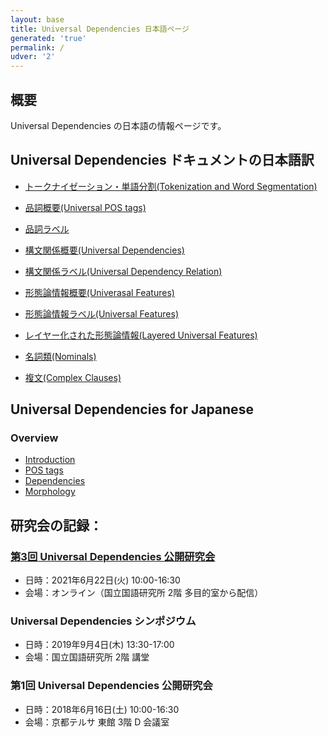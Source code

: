 ```yaml
---
layout: base
title: Universal Dependencies 日本語ページ
generated: 'true'
permalink: /
udver: '2'
---
```


## 概要

Universal Dependencies の日本語の情報ページです。

## Universal Dependencies ドキュメントの日本語訳

* [トークナイゼーション・単語分割(Tokenization and Word Segmentation)](u/overview/tokenization.html)

* [品詞概要(Universal POS tags)](u/pos/all.html)
* [品詞ラベル](u/pos/index.html)

* [構文関係概要(Universal Dependencies)](u/dep/all.html)
* [構文関係ラベル(Universal Dependency Relation)](u/dep/index.html)

* [形態論情報概要(Univerasal Features)](u/feat/all.html)
* [形態論情報ラベル(Universal Features)](u/feat/index.html)
* [レイヤー化された形態論情報(Layered Universal Features)](u/overview/feat-layers.html)

* [名詞類(Nominals)](u/overview/nominal-syntax.html)
* [複文(Complex Clauses)](u/overview/complex-syntax.html)

## Universal Dependencies for Japanese
### Overview
* [Introduction](ja/overview/introduction.html)
* [POS tags](ja/pos/index.html)
* [Dependencies](ja/dep/index.html)
* [Morphology](ja/morphology.html)

## 研究会の記録：

### <a href="https://clrd.ninjal.ac.jp/event/20210622.html">第3回 Universal Dependencies 公開研究会</a>
* 日時：2021年6月22日(火) 10:00-16:30
* 会場：オンライン（国立国語研究所 2階 多目的室から配信）

### Universal Dependencies シンポジウム
* 日時：2019年9月4日(木) 13:30-17:00
* 会場：国立国語研究所 2階 講堂

### 第1回 Universal Dependencies 公開研究会
* 日時：2018年6月16日(土) 10:00-16:30
* 会場：京都テルサ 東館 3階 D 会議室


